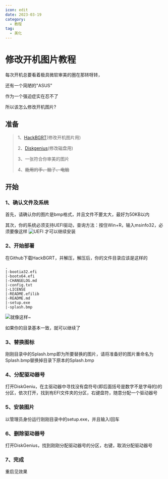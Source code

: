 ```yaml
---
icon: edit
date: 2023-03-19
category:
  - 教程
tag:
  - 美化
---
```

# 修改开机图片教程
每次开机总要看着极具微软审美的圈在那转呀转，

还有一个简陋的"ASUS"

作为一个强迫症实在忍不了

所以该怎么修改开机图片?
## 准备
> 1、[HackBGRT](https://sksblog.netlify.app/posts/HackBGRT)(修改开机图片用)
>
> 2、[Diskgenius](https://sksblog.netlify.app/posts/DiskGenius)(修改磁盘用)
>
> 3、一张符合你审美的图片
>
> 4、~~能用的手、脑子、电脑~~

## 开始
### 1、确认文件及系统
首先，请确认你的图片是bmp格式，并且文件不要太大，最好为50KB以内

其次，你的系统必须支持UEFI驱动，查询方法：按住Win+R，输入msinfo32，必须要像这样
![UEFI](https://sksimages.netlify.app/images/02.png)
才可以继续安装

### 2、开始部署
在Github下载HackBGRT，并解压，解压后，你的文件目录应该是这样的
``` 
.
|-bootia32.efi
|-bootx64.efi
|-CHANGELOG.md
|-config.txt
|-LICENSE
|-README.efilib
|-README.md
|-setup.exe
|-splash.bmp

```
![就像这样~](https://sksimages.netlify.app/images/01.png)

如果你的目录基本一致，就可以继续了

### 3、替换图标
刚刚目录中的Splash.bmp即为所要替换的图片，请将准备好的图片重命名为Splash.bmp替换掉目录下原本的Splash.bmp

### 4、分配驱动器号
打开DiskGeniu，在主驱动器中寻找没有盘符号(即后面括号是数字不是字母的)的分区，依次打开，找到有EFI文件夹的分区，右键盘符，随意分配一个驱动器号

### 5、安装图片
以管理员身份运行刚刚目录中的setup.exe，并且输入I回车

### 6、删除驱动器号
打开DiskGenius，找到刚刚分配驱动器号的分区，右键，取消分配驱动器号

### 7、完成
重启见效果

